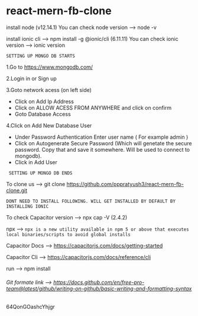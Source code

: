 # react-mern-fb-clone

install node (v12.14.1)
You can check node version --> node -v

install ionic cli --> npm install -g @ionic/cli (6.11.11)
You can check ionic version --> ionic version

`SETTING UP MONGO DB STARTS`

1.Go to https://www.mongodb.com/

2.Login in or Sign up

3.Goto network acess (on left side)
  - Click on Add Ip Address
  - Click on ALLOW ACESS FROM ANYWHERE and click on confirm
  - Goto Database Access

4.Click on Add New Database User
  - Under Password Authentication Enter user name ( For example admin )
  - Click on Autogenerate Secure Password (Which will genetate the secure password. Copy that and save it somewhere. Will be used to connect to mongodb).
  - Click in Add User

` SETTING UP MONGO DB ENDS`

To clone us --> git clone https://github.com/pppratyush3/react-mern-fb-clone.git

`DONT NEED TO INSTALL FOLLOWING. WILL GET INSTALLED BY DEFAULT BY INSTALLING IONIC`

To check Capacitor version --> npx cap -V (2.4.2)

npx --> `npx is a new utility available in npm 5 or above that executes local binaries/scripts to avoid global installs`

Capacitor Docs --> https://capacitorjs.com/docs/getting-started

Capacitor Cli --> https://capacitorjs.com/docs/reference/cli

run --> npm install

###### Git formate link --> https://docs.github.com/en/free-pro-team@latest/github/writing-on-github/basic-writing-and-formatting-syntax
64QonGOashcYhjgr
